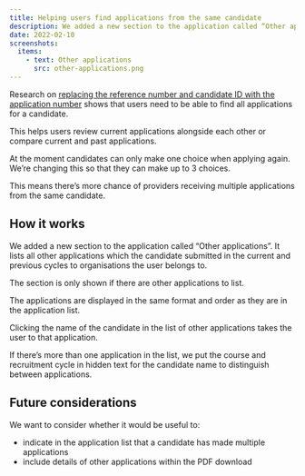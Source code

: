 ```yaml
---
title: Helping users find applications from the same candidate
description: We added a new section to the application called “Other applications”.
date: 2022-02-10
screenshots:
  items:
    - text: Other applications
      src: other-applications.png
---
```


Research on [replacing the reference number and candidate ID with the application number](/manage-teacher-training-applications/replacing-reference-number-and-candidate-id-with-application-number/) shows that users need to be able to find all applications for a candidate.

This helps users review current applications alongside each other or compare current and past applications.

At the moment candidates can only make one choice when applying again. We’re changing this so that they can make up to 3 choices.

This means there’s more chance of providers receiving multiple applications from the same candidate.

## How it works

We added a new section to the application called “Other applications”. It lists all other applications which the candidate submitted in the current and previous cycles to organisations the user belongs to.

The section is only shown if there are other applications to list.

The applications are displayed in the same format and order as they are in the application list.

Clicking the name of the candidate in the list of other applications takes the user to that application.

If there’s more than one application in the list, we put the course and recruitment cycle in hidden text for the candidate name to distinguish between applications.

## Future considerations

We want to consider whether it would be useful to:

- indicate in the application list that a candidate has made multiple applications
- include details of other applications within the PDF download
